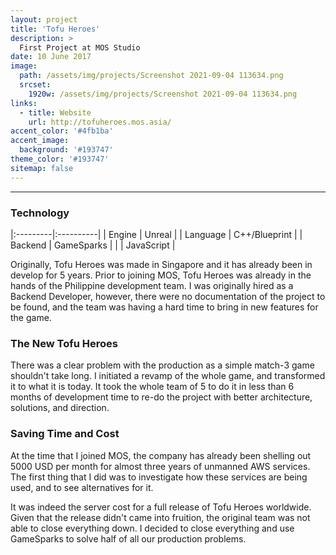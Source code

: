 ```yaml
---
layout: project
title: 'Tofu Heroes'
description: >
  First Project at MOS Studio
date: 10 June 2017
image: 
  path: /assets/img/projects/Screenshot 2021-09-04 113634.png
  srcset: 
    1920w: /assets/img/projects/Screenshot 2021-09-04 113634.png
links:
  - title: Website
    url: http://tofuheroes.mos.asia/
accent_color: '#4fb1ba'
accent_image:
  background: '#193747'
theme_color: '#193747'
sitemap: false
---
```

---

### Technology

|:---------|:----------|
| Engine    |        Unreal |
| Language      |         C++/Blueprint | 
| Backend      |         GameSparks | 
|       |         JavaScript | 


Originally, Tofu Heroes was made in Singapore and it has already been in develop for 5 years. Prior to joining MOS, Tofu Heroes was already in the hands of the Philippine development team.
I was originally hired as a Backend Developer, however, there were no documentation of the project to be found, and the team was having a hard time to bring in new features for the game.

### The New Tofu Heroes

There was a clear problem with the production as a simple match-3 game shouldn't take long. I initiated a revamp of the whole game, and transformed it to what it is today. It took the whole team of 5
to do it in less than 6 months of development time to re-do the project with better architecture, solutions, and direction.

### Saving Time and Cost

At the time that I joined MOS, the company has already been shelling out 5000 USD per month for almost three years of unmanned AWS services. The first thing that I did was to investigate how these services
are being used, and to see alternatives for it.

It was indeed the server cost for a full release of Tofu Heroes worldwide. Given that the release didn't came into fruition, the original team was not able to close everything down. I decided to close everything
and use GameSparks to solve half of all our production problems.
